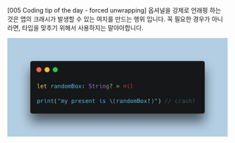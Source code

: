 [005 Coding tip of the day - forced unwrapping]
옵셔널을 강제로 언래핑 하는 것은 앱의 크래시가 발생할 수 있는 여지를 만드는 행위 입니다.
꼭 필요한 경우가 아니라면, 타입을 맞추기 위해서 사용하지는 말야아합니다.

![005](./images/005.png)
